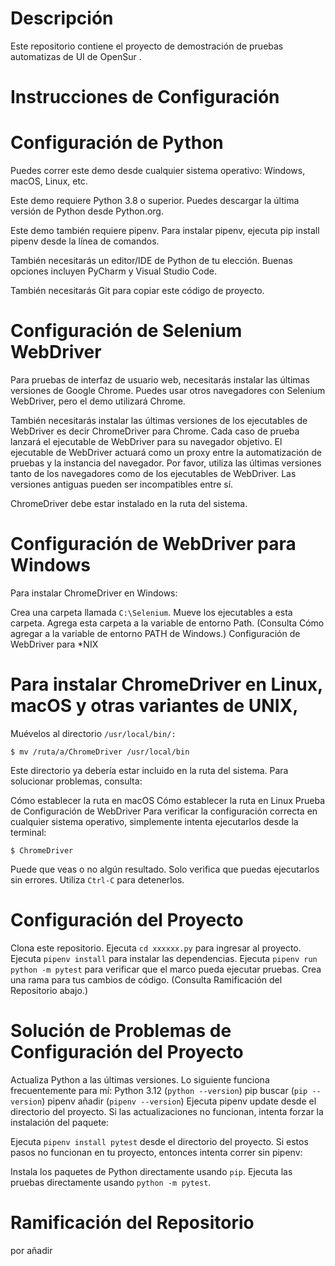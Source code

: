 
# Descripción

Este repositorio contiene el proyecto de demostración de pruebas automatizas de UI de OpenSur  . 

# **Instrucciones de Configuración**

# Configuración de Python

Puedes correr este demo desde cualquier sistema operativo: Windows, macOS, Linux, etc.

Este demo requiere Python 3.8 o superior. Puedes descargar la última versión de Python desde Python.org.

Este demo también requiere pipenv. Para instalar pipenv, ejecuta pip install pipenv desde la línea de comandos.

También necesitarás un editor/IDE de Python de tu elección. Buenas opciones incluyen PyCharm y Visual Studio Code.

También necesitarás Git para copiar este código de proyecto.

# Configuración de Selenium WebDriver

Para pruebas de interfaz de usuario web, necesitarás instalar las últimas versiones de Google Chrome. Puedes usar otros navegadores con Selenium WebDriver, pero el demo utilizará Chrome.

También necesitarás instalar las últimas versiones de los ejecutables de WebDriver es decir ChromeDriver para Chrome. Cada caso de prueba lanzará el ejecutable de WebDriver para su navegador objetivo. El ejecutable de WebDriver actuará como un proxy entre la automatización de pruebas y la instancia del navegador. Por favor, utiliza las últimas versiones tanto de los navegadores como de los ejecutables de WebDriver. Las versiones antiguas pueden ser incompatibles entre sí.

ChromeDriver  debe estar instalado en la ruta del sistema.

# **Configuración de WebDriver para Windows**

Para instalar ChromeDriver en Windows:

Crea una carpeta llamada `C:\Selenium`.
Mueve los ejecutables a esta carpeta.
Agrega esta carpeta a la variable de entorno Path. (Consulta Cómo agregar a la variable de entorno PATH de Windows.)
Configuración de WebDriver para *NIX

# Para instalar ChromeDriver en Linux, macOS y otras variantes de UNIX, 

Muévelos al directorio `/usr/local/bin/:`

`$ mv /ruta/a/ChromeDriver /usr/local/bin`

Este directorio ya debería estar incluido en la ruta del sistema. Para solucionar problemas, consulta:

Cómo establecer la ruta en macOS
Cómo establecer la ruta en Linux
Prueba de Configuración de WebDriver
Para verificar la configuración correcta en cualquier sistema operativo, simplemente intenta ejecutarlos desde la terminal:

`$ ChromeDriver`

Puede que veas o no algún resultado. Solo verifica que puedas ejecutarlos sin errores. Utiliza `Ctrl-C` para detenerlos.

# Configuración del Proyecto

Clona este repositorio.
Ejecuta `cd xxxxxx.py` para ingresar al proyecto.
Ejecuta `pipenv install` para instalar las dependencias.
Ejecuta `pipenv run python -m pytest` para verificar que el marco pueda ejecutar pruebas.
Crea una rama para tus cambios de código. (Consulta Ramificación del Repositorio abajo.)

# Solución de Problemas de Configuración del Proyecto

Actualiza Python a las últimas versiones. Lo siguiente funciona frecuentemente para mí:
Python 3.12 (`python --version`)
pip buscar (`pip --version`)
pipenv añadir (`pipenv --version`)
Ejecuta pipenv update desde el directorio del proyecto.
Si las actualizaciones no funcionan, intenta forzar la instalación del paquete:

Ejecuta `pipenv install pytest` desde el directorio del proyecto.
Si estos pasos no funcionan en tu proyecto, entonces intenta correr sin pipenv:

Instala los paquetes de Python directamente usando `pip`.
Ejecuta las pruebas directamente usando `python -m pytest`.

# Ramificación del Repositorio

por añadir